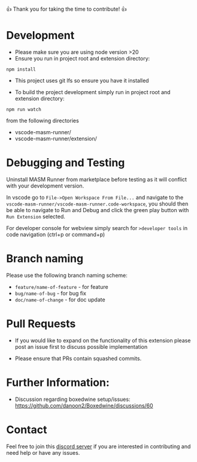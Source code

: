 👍 Thank you for taking the time to contribute! 👍

# Development

- Please make sure you are using node version >20
- Ensure you run in project root and extension directory:

`npm install`

- This project uses git lfs so ensure you have it installed

- To build the project development simply run in project root and extension directory:

`npm run watch`

from the following directories

- vscode-masm-runner/
- vscode-masm-runner/extension/

# Debugging and Testing

Uninstall MASM Runner from marketplace before testing as it will conflict with your development version.

In vscode go to `File->Open Workspace From File...` and navigate to the `vscode-masm-runner/vscode-masm-runner.code-workspace`, you should then be able to navigate to Run and Debug and click the green play button with `Run Extension` selected.

For developer console for webview simply search for `>developer tools` in code navigation (ctrl+p or command+p)

# Branch naming

Please use the following branch naming scheme:

- `feature/name-of-feature` - for feature
- `bug/name-of-bug` - for bug fix
- `doc/name-of-change` - for doc update

# Pull Requests

- If you would like to expand on the functionality of this extension please post an issue first to discuss possible implementation

- Please ensure that PRs contain squashed commits.

# Further Information:

- Discussion regarding boxedwine setup/issues:
  https://github.com/danoon2/Boxedwine/discussions/60

# Contact

Feel free to join this [discord server](https://discord.gg/EN7937W2) if you are interested in contributing and need help or have any issues.
